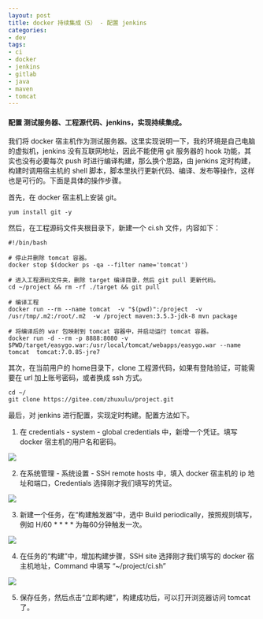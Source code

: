 ```yaml
---
layout: post
title: docker 持续集成（5） - 配置 jenkins
categories:
- dev
tags:
- ci
- docker
- jenkins
- gitlab
- java
- maven
- tomcat
---
```


#### 配置 测试服务器、工程源代码、jenkins，实现持续集成。

我们将 docker 宿主机作为测试服务器。这里实现说明一下，我的环境是自己电脑的虚拟机，jenkins 没有互联网地址，因此不能使用 git 服务器的 hook 功能，其实也没有必要每次 push 时进行编译构建，那么换个思路，由 jenkins 定时构建，构建时调用宿主机的 shell 脚本，脚本里执行更新代码、编译、发布等操作，这样也是可行的。下面是具体的操作步骤。

首先，在 docker 宿主机上安装 git。

    yum install git -y

然后，在工程源码文件夹根目录下，新建一个 ci.sh 文件，内容如下：

    #!/bin/bash

    # 停止并删除 tomcat 容器。
    docker stop $(docker ps -qa --filter name='tomcat')

    # 进入工程源码文件夹，删除 target 编译目录，然后 git pull 更新代码。
    cd ~/project && rm -rf ./target && git pull

    # 编译工程
    docker run --rm --name tomcat  -v "$(pwd)":/project  -v /usr/tmp/.m2:/root/.m2  -w /project maven:3.5.3-jdk-8 mvn package

    # 将编译后的 war 包映射到 tomcat 容器中，并启动运行 tomcat 容器。
    docker run -d --rm -p 8888:8080 -v $PWD/target/easygo.war:/usr/local/tomcat/webapps/easygo.war --name tomcat  tomcat:7.0.85-jre7

其次，在当前用户的 home目录下，clone 工程源代码，如果有登陆验证，可能需要在 url 加上账号密码，或者换成 ssh 方式。

    cd ~/
    git clone https://gitee.com/zhuxulu/project.git

最后，对 jenkins 进行配置，实现定时构建。配置方法如下。

1. 在 credentials - system - global credentials 中，新增一个凭证。填写 docker 宿主机的用户名和密码。

![](http://zhuxulu.github.com/assets/post-images/jenkins-credentials.png)

2. 在系统管理 - 系统设置 - SSH remote hosts 中，填入 docker 宿主机的 ip 地址和端口，Credentials 选择刚才我们填写的凭证。

![](http://zhuxulu.github.com/assets/post-images/jenkins-ssh-remote-hosts.png)

3. 新建一个任务，在“构建触发器”中，选中 Build periodically，按照规则填写，例如 H/60 * * * * 为每60分钟触发一次。

![](http://zhuxulu.github.com/assets/post-images/jenkins-task-bulid-periodically.png)

4. 在任务的“构建”中，增加构建步骤，SSH site 选择刚才我们填写的 docker 宿主机地址，Command 中填写 “~/project/ci.sh”

![](http://zhuxulu.github.com/assets/post-images/jenkins-task-build-step.png)

5. 保存任务，然后点击“立即构建”，构建成功后，可以打开浏览器访问 tomcat 了。


